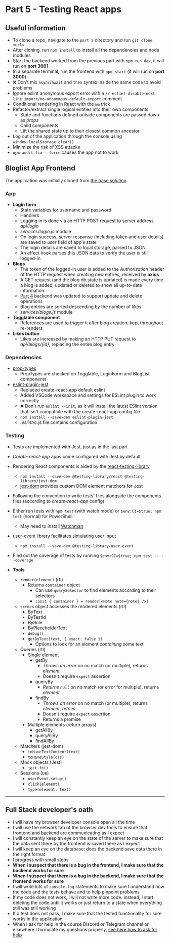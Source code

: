 # Part 5 - Testing React apps

## Useful information

- To clone a repo, navigate to the `part 5` directory and run `git clone <url>`
- After cloning, run `npm install` to install all the dependencies and node modules
- Start the backend worked from the previous part with `npm run dev`, it will run on **port 3001**
- In a separate terminal, run the frontend with `npm start` (it will run on **port 3000**)
- :x: Don't mix `async`/`await` and `then` syntax inside the same code to avoid problems
- Ignore eslint anonymous export error with a `// eslint-disable-next-line import/no-anonymous-default-export` comment
- Conditional rendering in React with the `&&` trick
- Refactor/extract single logical entities into their own components
  - State and functions defined outside components are passed down as *props*
  - Child components
  - Lift the shared state up to their closest common ancestor
- Log out of the application through the console using `window.localStorage.clear()`
- Minimize the risk of XSS attacks
- `npm audit fix --force` causes the app not to work

## Bloglist App Frontend

The application was initially cloned from [the base solution](https://github.com/fullstack-hy2020/bloglist-frontend). 

### App

- **Login form**
  - State variables for username and password
  - Handlers
  - Logging in is done via an HTTP POST request to server address *api/login*
  - *services/login.js* module
  - On login success, server response (including token and user details) are saved to *user* field of app's state
  - The login details are saved to local storage, parsed to JSON
  - An effect hook parses this JSON data to verify the user is still logged-in
- **Blogs**
  - The token of the logged-in user is added to the *Authorization* header of the HTTP request when creating new entries, received by **axios**
  - A GET request (and the blog db state is updated) is made every time a blog is added, updated or deleted to show all up-to-date information
  - [Part 4](../part4/) backend was updated to support update and delete operations
  - Blog entries are sorted descending by the number of likes
  - *services/blogs.js* module
- **Togglable component**
  - References are used to trigger it after blog creation, kept throughout re-renders
- **Likes button**
  - Likes are increased by making an HTTP PUT request to *api/blogs/{id}*, replacing the entire blog entry

### Dependencies

- [prop-types](https://github.com/facebook/prop-types)
  - PropTypes are checked on Togglable, LoginForm and BlogList components
- [eslint-plugin-jest](https://www.npmjs.com/package/eslint-plugin-jest)
  - Replaced create-react-app default eslint
  - Added VSCode workspace and settings for ESLint plugin to work correctly
  - :x: Don't run `eslint --init`, as it will install the latest ESlint version that isn't compatible with the create-react-app config file
  - `npm install --save-dev eslint-plugin-jest`
  - *.eslintrc.js* file contains configuration

### Testing

- Tests are implemented with Jest, just as in the last part
- *Create-react-app* apps come configured with Jest by default
- Rendering React components is aided by the [react-testing-library](https://github.com/testing-library/react-testing-library)
  - `npm install --save-dev @testing-library/react @testing-library/jest-dom`
  - [jest-dom](https://testing-library.com/docs/ecosystem-jest-dom/) provides custom DOM element matchers for Jest
- Following the convention to write tests' files alongside the components files (according to *create-react-app* config)
- Either run tests with `npm test` (with watch mode) or `$env:CI=$true; npm test` (normal) for PowerShell
  - May need to install [Watchman](https://facebook.github.io/watchman/)
- [user-event](https://testing-library.com/docs/user-event/intro/) library facilitates simulating user input
  - `npm install --save-dev @testing-library/user-event`
- Find out the coverage of tests by running `$env:CI=$true; npm test -- --coverage`

- **Tools**
  - `render(element)` (rtl)
    - Returns `container` object
      - Can use `querySelector` to find elements according to their selectors
      - `const { container } = render(<Note note={note} />)`
  - `screen` object accesses the rendered elements (rtl)
    - ByText
    - ByTestId
    - ByRole
    - ByPlaceholderText
    - `debug()`
    - `getByText(text, { exact: false })`
      - Options to look for an element *containing* some text
  - Queries (rtl)
    - Single element
      - getBy
        - *Throws an error* on no match (or multiple), returns *element*
        - Doesn't require `expect` assertion
      - queryBy
        - *Returns `null`* on no match (or error for multiple), returns *element*
      - findBy
        - *Throws an error* on no match (or multiple), returns *element*, *retries*
        - Doesn't require `expect` assertion
        - Returns a promise
    - Multiple elements (return arrays)
      - getAllBy
      - queryAllBy
      - findAllBy
  - Matchers (jest-dom)
    - `toHaveTextContent(text)`
    - `toHaveStyle(css)`
  - Mock objects (Jest)
    - `jest.fn()`
  - Sessions (ue)
    - `userEvent.setup()`
    - `click(element)`
    - `type(element, text)`

***

## Full Stack developer's oath

- I will have my browser developer console open all the time
- I will use the network tab of the browser dev tools to ensure that frontend and backend are communicating as I expect
- I will constantly keep an eye on the state of the server to make sure that the data sent there by the frontend is saved there as I expect
- I will keep an eye on the database: does the backend save data there in the right format
- I progress with small steps
- **When I suspect that there is a bug in the frontend, I make sure that the backend works for sure**
- **When I suspect that there is a bug in the backend, I make sure that the frontend works for sure**
- I will write lots of `console.log` statements to make sure I understand how the code and the tests behave and to help pinpoint problems
- If my code does not work, I will not write more code. Instead, I start deleting the code until it works or just return to a state when everything still was still working
- If a test does not pass, I make sure that the tested functionality for sure works in the application
- When I ask for help in the course Discord or Telegram channel or elsewhere I formulate my questions properly, [see here how to ask for help](https://fullstackopen.com/en/part0/general_info#how-to-get-help-in-discord-telegram)